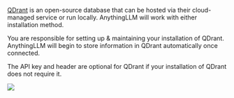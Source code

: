 [QDrant](https://qdrant.tech) is an open-source database that can be hosted via their cloud-managed service or run locally. AnythingLLM will work with either installation method.



You are responsible for setting up & maintaining your installation of QDrant. AnythingLLM will begin to store information in QDrant automatically once connected.

The API key and header are optional for QDrant if your installation of QDrant does not require it.

![](files/RXpf67wIdyIcuMBCidcs.png)

